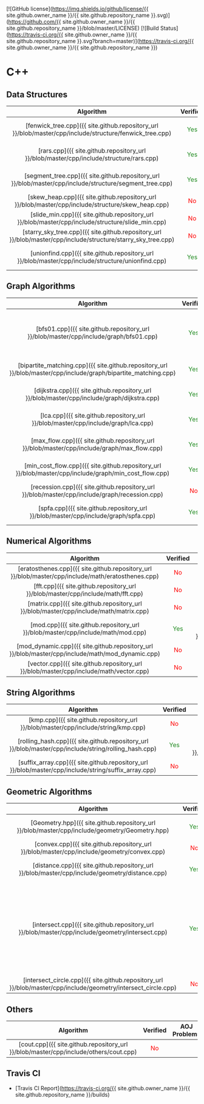 [![GitHub license](https://img.shields.io/github/license/{{ site.github.owner_name }}/{{ site.github.repository_name }}.svg)](https://github.com/{{ site.github.owner_name }}/{{ site.github.repository_name }}/blob/master/LICENSE)
[![Build Status](https://travis-ci.org/{{ site.github.owner_name }}/{{ site.github.repository_name }}.svg?branch=master)](https://travis-ci.org/{{ site.github.owner_name }}/{{ site.github.repository_name }})

# C++

## Data Structures

| Algorithm | Verified | AOJ Problems |
|:---------:|:--------:|:------------:|
| [fenwick_tree.cpp]({{ site.github.repository_url }}/blob/master/cpp/include/structure/fenwick_tree.cpp) | <font color="ForestGreen">Yes</font> | [DSL_2_B.cpp]({{ site.github.repository_url }}/blob/master/cpp/src/DSL_2_B.cpp) |
| [rars.cpp]({{ site.github.repository_url }}/blob/master/cpp/include/structure/rars.cpp) | <font color="ForestGreen">Yes</font> | [DSL_2_G.cpp]({{ site.github.repository_url }}/blob/master/cpp/src/DSL_2_G.cpp) |
| [segment_tree.cpp]({{ site.github.repository_url }}/blob/master/cpp/include/structure/segment_tree.cpp) | <font color="ForestGreen">Yes</font> | [DSL_2_A.cpp]({{ site.github.repository_url }}/blob/master/cpp/src/DSL_2_A.cpp) |
| [skew_heap.cpp]({{ site.github.repository_url }}/blob/master/cpp/include/structure/skew_heap.cpp) | <font color="Red">No</font> |  |
| [slide_min.cpp]({{ site.github.repository_url }}/blob/master/cpp/include/structure/slide_min.cpp) | <font color="Red">No</font> |  |
| [starry_sky_tree.cpp]({{ site.github.repository_url }}/blob/master/cpp/include/structure/starry_sky_tree.cpp) | <font color="Red">No</font> |  |
| [unionfind.cpp]({{ site.github.repository_url }}/blob/master/cpp/include/structure/unionfind.cpp) | <font color="ForestGreen">Yes</font> | [DSL_1_A.cpp]({{ site.github.repository_url }}/blob/master/cpp/src/DSL_1_A.cpp) |

## Graph Algorithms

| Algorithm | Verified | AOJ Problems |
|:---------:|:--------:|:------------:|
| [bfs01.cpp]({{ site.github.repository_url }}/blob/master/cpp/include/graph/bfs01.cpp) | <font color="ForestGreen">Yes</font> | [2342.cpp]({{ site.github.repository_url }}/blob/master/cpp/src/2342.cpp)<br>[2620.cpp]({{ site.github.repository_url }}/blob/master/cpp/src/2620.cpp) |
| [bipartite_matching.cpp]({{ site.github.repository_url }}/blob/master/cpp/include/graph/bipartite_matching.cpp) | <font color="ForestGreen">Yes</font> | [GRL_7_A.cpp]({{ site.github.repository_url }}/blob/master/cpp/src/GRL_7_A.cpp) |
| [dijkstra.cpp]({{ site.github.repository_url }}/blob/master/cpp/include/graph/dijkstra.cpp) | <font color="ForestGreen">Yes</font> | [GRL_1_A.cpp]({{ site.github.repository_url }}/blob/master/cpp/src/GRL_1_A.cpp) |
| [lca.cpp]({{ site.github.repository_url }}/blob/master/cpp/include/graph/lca.cpp) | <font color="ForestGreen">Yes</font> | [GRL_5_C.cpp]({{ site.github.repository_url }}/blob/master/cpp/src/GRL_5_C.cpp) |
| [max_flow.cpp]({{ site.github.repository_url }}/blob/master/cpp/include/graph/max_flow.cpp) | <font color="ForestGreen">Yes</font> | [GRL_6_A.cpp]({{ site.github.repository_url }}/blob/master/cpp/src/GRL_6_A.cpp) |
| [min_cost_flow.cpp]({{ site.github.repository_url }}/blob/master/cpp/include/graph/min_cost_flow.cpp) | <font color="ForestGreen">Yes</font> | [GRL_6_B.cpp]({{ site.github.repository_url }}/blob/master/cpp/src/GRL_6_B.cpp) |
| [recession.cpp]({{ site.github.repository_url }}/blob/master/cpp/include/graph/recession.cpp) | <font color="Red">No</font> |  |
| [spfa.cpp]({{ site.github.repository_url }}/blob/master/cpp/include/graph/spfa.cpp) | <font color="ForestGreen">Yes</font> | [GRL_1_B.cpp]({{ site.github.repository_url }}/blob/master/cpp/src/GRL_1_B.cpp) |

## Numerical Algorithms

| Algorithm | Verified | AOJ Problems |
|:---------:|:--------:|:------------:|
| [eratosthenes.cpp]({{ site.github.repository_url }}/blob/master/cpp/include/math/eratosthenes.cpp) | <font color="Red">No</font> |  |
| [fft.cpp]({{ site.github.repository_url }}/blob/master/cpp/include/math/fft.cpp) | <font color="Red">No</font> |  |
| [matrix.cpp]({{ site.github.repository_url }}/blob/master/cpp/include/math/matrix.cpp) | <font color="Red">No</font> |  |
| [mod.cpp]({{ site.github.repository_url }}/blob/master/cpp/include/math/mod.cpp) | <font color="ForestGreen">Yes</font> | [2335.cpp]({{ site.github.repository_url }}/blob/master/cpp/src/2335.cpp) |
| [mod_dynamic.cpp]({{ site.github.repository_url }}/blob/master/cpp/include/math/mod_dynamic.cpp) | <font color="Red">No</font> |  |
| [vector.cpp]({{ site.github.repository_url }}/blob/master/cpp/include/math/vector.cpp) | <font color="Red">No</font> |  |

## String Algorithms

| Algorithm | Verified | AOJ Problems |
|:---------:|:--------:|:------------:|
| [kmp.cpp]({{ site.github.repository_url }}/blob/master/cpp/include/string/kmp.cpp) | <font color="Red">No</font> |  |
| [rolling_hash.cpp]({{ site.github.repository_url }}/blob/master/cpp/include/string/rolling_hash.cpp) | <font color="ForestGreen">Yes</font> | [2444.cpp]({{ site.github.repository_url }}/blob/master/cpp/src/2444.cpp) |
| [suffix_array.cpp]({{ site.github.repository_url }}/blob/master/cpp/include/string/suffix_array.cpp) | <font color="Red">No</font> |  |

## Geometric Algorithms

| Algorithm | Verified | AOJ Problems |
|:---------:|:--------:|:------------:|
| [Geometry.hpp]({{ site.github.repository_url }}/blob/master/cpp/include/geometry/Geometry.hpp) | <font color="ForestGreen">Yes</font> | [CGL_1_C.cpp]({{ site.github.repository_url }}/blob/master/cpp/src/CGL_1_C.cpp) |
| [convex.cpp]({{ site.github.repository_url }}/blob/master/cpp/include/geometry/convex.cpp) | <font color="Red">No</font> |  |
| [distance.cpp]({{ site.github.repository_url }}/blob/master/cpp/include/geometry/distance.cpp) | <font color="ForestGreen">Yes</font> | [CGL_2_D.cpp]({{ site.github.repository_url }}/blob/master/cpp/src/CGL_2_D.cpp) |
| [intersect.cpp]({{ site.github.repository_url }}/blob/master/cpp/include/geometry/intersect.cpp) | <font color="ForestGreen">Yes</font> | [CGL_1_A.cpp]({{ site.github.repository_url }}/blob/master/cpp/src/CGL_1_A.cpp)<br>[CGL_2_A.cpp]({{ site.github.repository_url }}/blob/master/cpp/src/CGL_2_A.cpp)<br>[CGL_2_B.cpp]({{ site.github.repository_url }}/blob/master/cpp/src/CGL_2_B.cpp)<br>[CGL_2_C.cpp]({{ site.github.repository_url }}/blob/master/cpp/src/CGL_2_C.cpp) |
| [intersect_circle.cpp]({{ site.github.repository_url }}/blob/master/cpp/include/geometry/intersect_circle.cpp) | <font color="Red">No</font> |  |

## Others

| Algorithm | Verified | AOJ Problems |
|:---------:|:--------:|:------------:|
| [cout.cpp]({{ site.github.repository_url }}/blob/master/cpp/include/others/cout.cpp) | <font color="Red">No</font> |  |

## Travis CI
- [Travis CI Report](https://travis-ci.org/{{ site.github.owner_name }}/{{ site.github.repository_name }}/builds)
